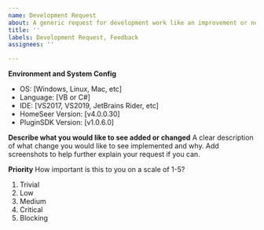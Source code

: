 ```yaml
---
name: Development Request
about: A generic request for development work like an improvement or new feature
title: ''
labels: Development Request, Feedback
assignees: ''

---
```


**Environment and System Config**
- OS: [Windows, Linux, Mac, etc]
- Language: [VB or C#]
- IDE: [VS2017, VS2019, JetBrains Rider, etc]
- HomeSeer Version: [v4.0.0.30]
- PluginSDK Version: [v1.0.6.0]

**Describe what you would like to see added or changed**
A clear description of what change you would like to see implemented and why.  Add screenshots to help further explain your request if you can.

**Priority**
How important is this to you on a scale of 1-5?
1. Trivial
2. Low
3. Medium
4. Critical
5. Blocking
